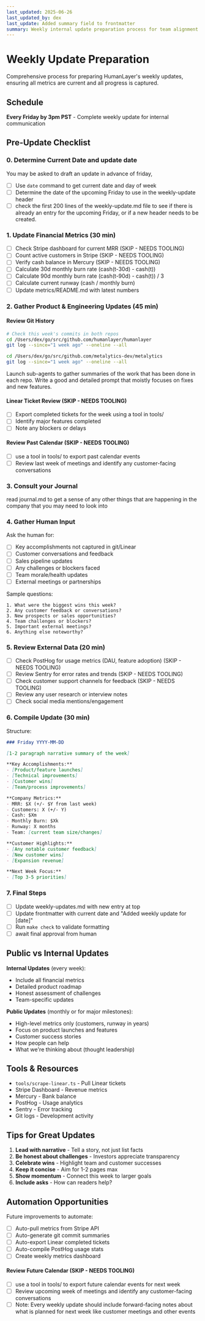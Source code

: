 ```yaml
---
last_updated: 2025-06-26
last_updated_by: dex
last_update: Added summary field to frontmatter
summary: Weekly internal update preparation process for team alignment
---
```


# Weekly Update Preparation

Comprehensive process for preparing HumanLayer's weekly updates, ensuring all metrics are current and all progress is captured.

## Schedule

**Every Friday by 3pm PST** - Complete weekly update for internal communication

## Pre-Update Checklist

### 0. Determine Current Date and update date
You may be asked to draft an update in advance of friday,
- [ ] Use `date` command to get current date and day of week
- [ ] Determine the date of the upcoming Friday to use in the weekly-update header
- [ ] check the first 200 lines of the weekly-update.md file to see if there is already an entry for the upcoming Friday, or if a new header needs to be created.

### 1. Update Financial Metrics (30 min)
- [ ] Check Stripe dashboard for current MRR (SKIP - NEEDS TOOLING)
- [ ] Count active customers in Stripe (SKIP - NEEDS TOOLING)
- [ ] Verify cash balance in Mercury (SKIP - NEEDS TOOLING)
- [ ] Calculate 30d monthly burn rate (cash(t-30d) - cash(t))
- [ ] Calculate 90d monthly burn rate (cash(t-90d) - cash(t)) / 3
- [ ] Calculate current runway (cash / monthly burn)
- [ ] Update metrics/README.md with latest numbers

### 2. Gather Product & Engineering Updates (45 min)

#### Review Git History
```bash
# Check this week's commits in both repos
cd /Users/dex/go/src/github.com/humanlayer/humanlayer
git log --since="1 week ago" --oneline --all

cd /Users/dex/go/src/github.com/metalytics-dev/metalytics
git log --since="1 week ago" --oneline --all
```

Launch sub-agents to gather summaries of the work that has been done in each repo. Write a good and detailed prompt that moistly focuses on fixes and new features.

#### Linear Ticket Review (SKIP - NEEDS TOOLING)
- [ ] Export completed tickets for the week using a tool in tools/
- [ ] Identify major features completed
- [ ] Note any blockers or delays

#### Review Past Calendar (SKIP - NEEDS TOOLING)
- [ ] use a tool in tools/ to export past calendar events
- [ ] Review last week of meetings and identify any customer-facing conversations

### 3. Consult your Journal

read journal.md to get a sense of any other things that are happening
in the company that you may need to look into

### 4. Gather Human Input

Ask the human for:
- [ ] Key accomplishments not captured in git/Linear
- [ ] Customer conversations and feedback
- [ ] Sales pipeline updates
- [ ] Any challenges or blockers faced
- [ ] Team morale/health updates
- [ ] External meetings or partnerships

Sample questions:
```
1. What were the biggest wins this week?
2. Any customer feedback or conversations?
3. New prospects or sales opportunities?
4. Team challenges or blockers?
5. Important external meetings?
6. Anything else noteworthy?
```
### 5. Review External Data (20 min)

- [ ] Check PostHog for usage metrics (DAU, feature adoption) (SKIP - NEEDS TOOLING)
- [ ] Review Sentry for error rates and trends (SKIP - NEEDS TOOLING)
- [ ] Check customer support channels for feedback (SKIP - NEEDS TOOLING)
- [ ] Review any user research or interview notes
- [ ] Check social media mentions/engagement

### 6. Compile Update (30 min)

Structure:
```markdown
### Friday YYYY-MM-DD

[1-2 paragraph narrative summary of the week]

**Key Accomplishments:**
- [Product/feature launches]
- [Technical improvements]
- [Customer wins]
- [Team/process improvements]

**Company Metrics:**
- MRR: $X (+/- $Y from last week)
- Customers: X (+/- Y)
- Cash: $Xm
- Monthly Burn: $Xk
- Runway: X months
- Team: [current team size/changes]

**Customer Highlights:**
- [Any notable customer feedback]
- [New customer wins]
- [Expansion revenue]

**Next Week Focus:**
- [Top 3-5 priorities]
```

### 7. Final Steps

- [ ] Update weekly-updates.md with new entry at top
- [ ] Update frontmatter with current date and "Added weekly update for [date]"
- [ ] Run `make check` to validate formatting
- [ ] await final approval from human

## Public vs Internal Updates

**Internal Updates** (every week):
- Include all financial metrics
- Detailed product roadmap
- Honest assessment of challenges
- Team-specific updates

**Public Updates** (monthly or for major milestones):
- High-level metrics only (customers, runway in years)
- Focus on product launches and features
- Customer success stories
- How people can help
- What we're thinking about (thought leadership)

## Tools & Resources

- `tools/scrape-linear.ts` - Pull Linear tickets
- Stripe Dashboard - Revenue metrics
- Mercury - Bank balance
- PostHog - Usage analytics
- Sentry - Error tracking
- Git logs - Development activity

## Tips for Great Updates

1. **Lead with narrative** - Tell a story, not just list facts
2. **Be honest about challenges** - Investors appreciate transparency
3. **Celebrate wins** - Highlight team and customer successes
4. **Keep it concise** - Aim for 1-2 pages max
5. **Show momentum** - Connect this week to larger goals
6. **Include asks** - How can readers help?

## Automation Opportunities

Future improvements to automate:
- [ ] Auto-pull metrics from Stripe API
- [ ] Auto-generate git commit summaries
- [ ] Auto-export Linear completed tickets
- [ ] Auto-compile PostHog usage stats
- [ ] Create weekly metrics dashboard

#### Review Future Calendar (SKIP - NEEDS TOOLING)
- [ ] use a tool in tools/ to export future calendar events for next week
- [ ] Review upcoming week of meetings and identify any customer-facing conversations
- [ ] Note: Every weekly update should include forward-facing notes about what is planned for next week like customer meetings and other events
